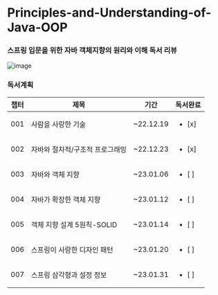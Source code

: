 # Principles-and-Understanding-of-Java-OOP
### 스프링 입문을 위한 자바 객체지향의 원리와 이해 독서 리뷰 <br/>
![image](https://user-images.githubusercontent.com/56033943/208591061-b1a62c05-6e45-4a69-bcc5-eb438b126767.png)


### 독서계획 
|챕터|제목|기간|독서완료|
|---|---|---|-----|
|001|사람을 사랑한 기술|~22.12.19|<ul><li>[x] </li></ul>|
|002|자바와 절차적/구조적 프로그래밍|~22.12.23|<ul><li>[x] </li></ul>|
|003|자바와 객체 지향|~23.01.06|<ul><li>[ ] </li></ul>|
|004|자바가 확장한 객체 지향|~23.01.12|<ul><li>[ ] </li></ul>|
|005|객체 지향 설계 5원칙-SOLID|~23.01.14|<ul><li>[ ] </li></ul>|
|006|스프링이 사랑한 디자인 패턴|~23.01.20|<ul><li>[ ] </li></ul>|
|007|스프링 삼각형과 설정 정보|~23.01.31|<ul><li>[ ] </li></ul>|
